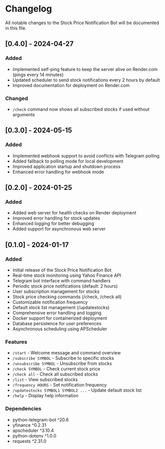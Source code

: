# Changelog

All notable changes to the Stock Price Notification Bot will be documented in this file.

## [0.4.0] - 2024-04-27

### Added

- Implemented self-ping feature to keep the server alive on Render.com (pings every 14 minutes)
- Updated scheduler to send stock notifications every 2 hours by default
- Improved documentation for deployment on Render.com

### Changed

- `/check` command now shows all subscribed stocks if used without arguments

## [0.3.0] - 2024-05-15

### Added

- Implemented webhook support to avoid conflicts with Telegram polling
- Added fallback to polling mode for local development
- Improved application startup and shutdown process
- Enhanced error handling for webhook mode

## [0.2.0] - 2024-01-25

### Added

- Added web server for health checks on Render deployment
- Improved error handling for stock updates
- Enhanced logging for better debugging
- Added support for asynchronous web server

## [0.1.0] - 2024-01-17

### Added

- Initial release of the Stock Price Notification Bot
- Real-time stock monitoring using Yahoo Finance API
- Telegram bot interface with command handlers
- Periodic stock price notifications (default: 2 hours)
- User subscription management for stocks
- Stock price checking commands (/check, /check all)
- Customizable notification frequency
- Default stock list management (/updatestocks)
- Comprehensive error handling and logging
- Docker support for containerized deployment
- Database persistence for user preferences
- Asynchronous scheduling using APScheduler

### Features

- `/start` - Welcome message and command overview
- `/subscribe SYMBOL` - Subscribe to specific stocks
- `/unsubscribe SYMBOL` - Unsubscribe from stocks
- `/check SYMBOL` - Check current stock price
- `/check all` - Check all subscribed stocks
- `/list` - View subscribed stocks
- `/frequency HOURS` - Set notification frequency
- `/updatestocks SYMBOL1 SYMBOL2 ...` - Update default stock list
- `/help` - Display help information

### Dependencies

- python-telegram-bot ^20.6
- yfinance ^0.2.31
- apscheduler ^3.10.4
- python-dotenv ^1.0.0
- requests ^2.31.0
